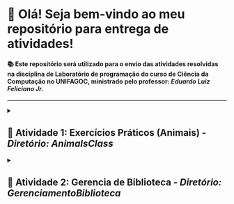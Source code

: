 # 👋 Olá! Seja bem-vindo ao meu repositório para entrega de atividades!

#### 📚 Este repositório será utilizado para o envio das atividades resolvidas na disciplina de **Laboratório de programação** do curso de Ciência da Computação no **UNIFAGOC**, ministrado pelo professor: *Eduardo Luiz Feliciano Jr.*

---

<details>
  <summary><h2>📌 Atividade 1: Exercícios Práticos (Animais) - <em>Diretório: AnimalsClass</em></h2></summary>

## 🛠 Conceitos de POO com Java

Este projeto demonstra o uso prático de **POO** com Java.  
O objetivo é apresentar exemplos claros de como **criar**, **manipular**, **abastrair**, **implementar** e **consumir** os recursos proporcionados pelo paradigma.

---

### 📋 Estrutura dos Dados

A classe `AnimalsClass` define a estrutura de cada animal sendo a nossa classe abstrata:

```java
public abstract class AnimalsClass {
    private String name;
    private String song;
    private String color;
    private Integer age;
    // Constructor, Getters and Setters 
    public abstract String emitSong();    
    public abstract String alterSong(String newSong);
}
```

## 🔭 3 Classes implementando a abstração

### 🧩 Classes

<table>
  <thead>
    <tr>
      <th>Nome da classe</th>
      <th>Nome setado no objeto</th>
      <th>Som setado</th>
      <th>Cor setada</th>
      <th>Idade setada</th>
    </tr>
  </thead>
  <tbody>
    <tr>
      <td>HorseClass</td>
      <td>Flash</td>
      <td>Relincho</td>
      <td>Brown</td>
      <td>12</td>
    </tr>
    <tr>
      <td>CatClass</td>
      <td>Garfield</td>
      <td>Miado</td>
      <td>orange</td>
      <td>46</td>
    </tr>
    <tr>
      <td>DogClass</td>
      <td>Max</td>
      <td>Latido</td>
      <td>white</td>
      <td>22</td>
    </tr>
  </tbody>
</table>

### 🧩 Funções Implementadas

#### ● Function1️⃣ emitSong() 
▶Mostra no console o nome do animal e o som emitido por ele.

#### ● Function2️⃣ alterSong(String newSong)
▶Mostra no console o nome do animal e informa que ele recebeu um novo som, faz a troca do valor e chama a função emitSong.

#### ● Function3️⃣ insertInCart(List<AnimalsClass> animals)
▶Mostra no console uma mensagem que o veterinário pegou algum animal e o inseriu na carrocinha para cada um dos elementos presentes no array.

</details>

<details>
  <summary><h2>📌 Atividade 2: Gerencia de Biblioteca - <em>Diretório: GerenciamentoBiblioteca</em></h2></summary>

## 🛠 Proposta da atividade

Este projeto demonstra o uso prático de **POO** com Java. 
Aplicando os conceitos do paradigma, montamos uma estrutura de projeto simples capaz de realizar de uma forma reduzida o gerenciamento de uma biblioteca.
Dentre as funcionalidades temos como **cadastrar livros, membros e empréstimos**, **editar os mesmos**, **listar os cadastrados** e **remover os cadastros**.

---

### 📋 Estrutura dos Dados

Temos um [DIAGRAMA UML](https://lucid.app/lucidchart/bd1dfb0d-05f8-435d-ac60-6ac66d68abb8/edit?invitationId=inv_76e2c4ff-fcda-4abf-b57f-4b3354baec52) representando as classes do projeto que foi elaborado utilizando a ferramenta [Lucid](https://lucid.app/) 

### 🧩 Funções de gerenciamento implementadas

#### ● Fluxo1️⃣ Gerenciar livros 
▶Listar, cadastrar, editar, remover.

#### ● Fluxo2️⃣ Gerenciar membros
▶Listar, cadastrar, editar, remover.

#### ● Fluxo3️⃣ Gerenciar empréstimos
▶Listar, cadastrar, editar, remover.

### 📋 Integrantes do grupo

#### ● [Gerson f. Ribeiro](https://github.com/gersonfribeiro)

#### ● [Yan Zampier](https://github.com/yanpzr)

#### ● [Allan Mota Melgaço](https://github.com/ALMelga)

</details>

